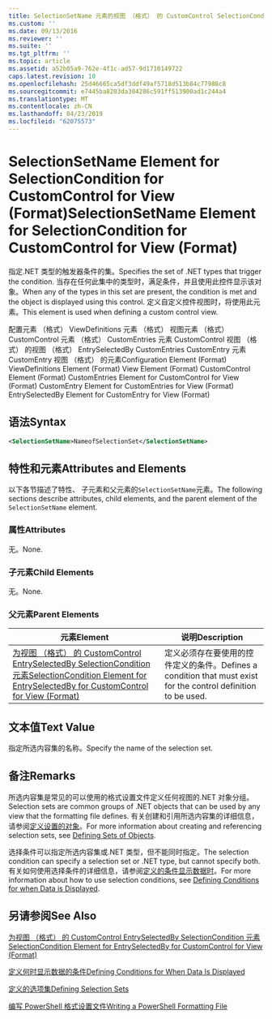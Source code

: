 ```yaml
---
title: SelectionSetName 元素的视图 （格式） 的 CustomControl SelectionCondition |Microsoft Docs
ms.custom: ''
ms.date: 09/13/2016
ms.reviewer: ''
ms.suite: ''
ms.tgt_pltfrm: ''
ms.topic: article
ms.assetid: a52b05a9-762e-4f1c-ad57-9d1710149722
caps.latest.revision: 10
ms.openlocfilehash: 25d46665ca5df3ddf49af5718d513b84c77988c8
ms.sourcegitcommit: e7445ba8203da304286c591ff513900ad1c244a4
ms.translationtype: MT
ms.contentlocale: zh-CN
ms.lasthandoff: 04/23/2019
ms.locfileid: "62075573"
---
```

# <a name="selectionsetname-element-for-selectioncondition-for-customcontrol-for-view-format"></a><span data-ttu-id="33452-102">SelectionSetName Element for SelectionCondition for CustomControl for View (Format)</span><span class="sxs-lookup"><span data-stu-id="33452-102">SelectionSetName Element for SelectionCondition for CustomControl for View (Format)</span></span>

<span data-ttu-id="33452-103">指定.NET 类型的触发器条件的集。</span><span class="sxs-lookup"><span data-stu-id="33452-103">Specifies the set of .NET types that trigger the condition.</span></span> <span data-ttu-id="33452-104">当存在任何此集中的类型时，满足条件，并且使用此控件显示该对象。</span><span class="sxs-lookup"><span data-stu-id="33452-104">When any of the types in this set are present, the condition is met and the object is displayed using this control.</span></span> <span data-ttu-id="33452-105">定义自定义控件视图时，将使用此元素。</span><span class="sxs-lookup"><span data-stu-id="33452-105">This element is used when defining a custom control view.</span></span>

<span data-ttu-id="33452-106">配置元素 （格式） ViewDefinitions 元素 （格式） 视图元素 （格式） CustomControl 元素 （格式） CustomEntries 元素 CustomControl 视图 （格式） 的视图 （格式） EntrySelectedBy CustomEntries CustomEntry 元素CustomEntry 视图 （格式） 的元素</span><span class="sxs-lookup"><span data-stu-id="33452-106">Configuration Element (Format) ViewDefinitions Element (Format) View Element (Format) CustomControl Element (Format) CustomEntries Element for CustomControl for View (Format) CustomEntry Element for CustomEntries for View (Format) EntrySelectedBy Element for CustomEntry for View (Format)</span></span>

## <a name="syntax"></a><span data-ttu-id="33452-107">语法</span><span class="sxs-lookup"><span data-stu-id="33452-107">Syntax</span></span>

```xml
<SelectionSetName>NameofSelectionSet</SelectionSetName>
```

## <a name="attributes-and-elements"></a><span data-ttu-id="33452-108">特性和元素</span><span class="sxs-lookup"><span data-stu-id="33452-108">Attributes and Elements</span></span>

<span data-ttu-id="33452-109">以下各节描述了特性、 子元素和父元素的`SelectionSetName`元素。</span><span class="sxs-lookup"><span data-stu-id="33452-109">The following sections describe attributes, child elements, and the parent element of the `SelectionSetName` element.</span></span>

### <a name="attributes"></a><span data-ttu-id="33452-110">属性</span><span class="sxs-lookup"><span data-stu-id="33452-110">Attributes</span></span>

<span data-ttu-id="33452-111">无。</span><span class="sxs-lookup"><span data-stu-id="33452-111">None.</span></span>

### <a name="child-elements"></a><span data-ttu-id="33452-112">子元素</span><span class="sxs-lookup"><span data-stu-id="33452-112">Child Elements</span></span>

<span data-ttu-id="33452-113">无。</span><span class="sxs-lookup"><span data-stu-id="33452-113">None.</span></span>

### <a name="parent-elements"></a><span data-ttu-id="33452-114">父元素</span><span class="sxs-lookup"><span data-stu-id="33452-114">Parent Elements</span></span>

|<span data-ttu-id="33452-115">元素</span><span class="sxs-lookup"><span data-stu-id="33452-115">Element</span></span>|<span data-ttu-id="33452-116">说明</span><span class="sxs-lookup"><span data-stu-id="33452-116">Description</span></span>|
|-------------|-----------------|
|[<span data-ttu-id="33452-117">为视图 （格式） 的 CustomControl EntrySelectedBy SelectionCondition 元素</span><span class="sxs-lookup"><span data-stu-id="33452-117">SelectionCondition Element for EntrySelectedBy for CustomControl for View (Format)</span></span>](./selectioncondition-element-for-entryselectedby-for-customcontrol-format.md)|<span data-ttu-id="33452-118">定义必须存在要使用的控件定义的条件。</span><span class="sxs-lookup"><span data-stu-id="33452-118">Defines a condition that must exist for the control definition to be used.</span></span>|

## <a name="text-value"></a><span data-ttu-id="33452-119">文本值</span><span class="sxs-lookup"><span data-stu-id="33452-119">Text Value</span></span>

<span data-ttu-id="33452-120">指定所选内容集的名称。</span><span class="sxs-lookup"><span data-stu-id="33452-120">Specify the name of the selection set.</span></span>

## <a name="remarks"></a><span data-ttu-id="33452-121">备注</span><span class="sxs-lookup"><span data-stu-id="33452-121">Remarks</span></span>

<span data-ttu-id="33452-122">所选内容集是常见的可以使用的格式设置文件定义任何视图的.NET 对象分组。</span><span class="sxs-lookup"><span data-stu-id="33452-122">Selection sets are common groups of .NET objects that can be used by any view that the formatting file defines.</span></span> <span data-ttu-id="33452-123">有关创建和引用所选内容集的详细信息，请参阅[定义设置的对象](./defining-selection-sets.md)。</span><span class="sxs-lookup"><span data-stu-id="33452-123">For more information about creating and referencing selection sets, see [Defining Sets of Objects](./defining-selection-sets.md).</span></span>

<span data-ttu-id="33452-124">选择条件可以指定所选内容集或.NET 类型，但不能同时指定。</span><span class="sxs-lookup"><span data-stu-id="33452-124">The selection condition can specify a selection set or .NET type, but cannot specify both.</span></span> <span data-ttu-id="33452-125">有关如何使用选择条件的详细信息，请参阅[定义的条件显示数据时](./defining-conditions-for-displaying-data.md)。</span><span class="sxs-lookup"><span data-stu-id="33452-125">For more information about how to use selection conditions, see [Defining Conditions for when Data is Displayed](./defining-conditions-for-displaying-data.md).</span></span>

## <a name="see-also"></a><span data-ttu-id="33452-126">另请参阅</span><span class="sxs-lookup"><span data-stu-id="33452-126">See Also</span></span>

[<span data-ttu-id="33452-127">为视图 （格式） 的 CustomControl EntrySelectedBy SelectionCondition 元素</span><span class="sxs-lookup"><span data-stu-id="33452-127">SelectionCondition Element for EntrySelectedBy for CustomControl for View (Format)</span></span>](./selectioncondition-element-for-entryselectedby-for-customcontrol-format.md)

[<span data-ttu-id="33452-128">定义何时显示数据的条件</span><span class="sxs-lookup"><span data-stu-id="33452-128">Defining Conditions for When Data Is Displayed</span></span>](./defining-conditions-for-displaying-data.md)

[<span data-ttu-id="33452-129">定义的选项集</span><span class="sxs-lookup"><span data-stu-id="33452-129">Defining Selection Sets</span></span>](./defining-selection-sets.md)

[<span data-ttu-id="33452-130">编写 PowerShell 格式设置文件</span><span class="sxs-lookup"><span data-stu-id="33452-130">Writing a PowerShell Formatting File</span></span>](./writing-a-powershell-formatting-file.md)
